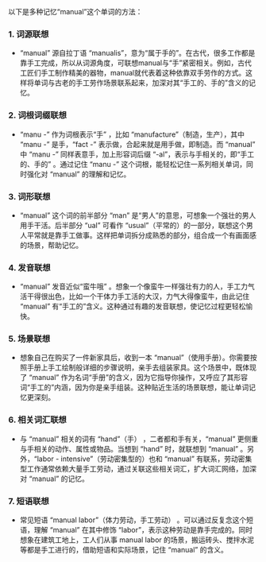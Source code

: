 以下是多种记忆“manual”这个单词的方法：

### 1. 词源联想
 - “manual” 源自拉丁语 “manualis”，意为“属于手的”。在古代，很多工作都是靠手工完成，所以从词源角度，可联想manual与“手”紧密相关。例如，古代工匠们手工制作精美的器物，manual就代表着这种依靠双手劳作的方式。这样将单词与古老的手工劳作场景联系起来，加深对其“手工的、手的”含义的记忆。

### 2. 词根词缀联想
 - “manu -” 作为词根表示“手” ，比如 “manufacture”（制造，生产），其中 “manu -” 是手，“fact -” 表示做，合起来就是用手做，即制造。而 “manual” 中 “manu -” 同样表意手，加上形容词后缀 “-al”，表示与手相关的，即“手工的、手的” 。通过记住 “manu -” 这个词根，能轻松记住一系列相关单词，同时强化对 “manual” 的理解和记忆。

### 3. 词形联想
 - “manual” 这个词的前半部分 “man” 是“男人”的意思，可想象一个强壮的男人用手干活。后半部分 “ual” 可看作 “usual”（平常的）的一部分，联想这个男人平常就是靠手工做事。这样把单词拆分成熟悉的部分，组合成一个有画面感的场景，帮助记忆。

### 4. 发音联想
 - “manual” 发音近似“蛮牛哦” 。想象一个像蛮牛一样强壮有力的人，手工力气活干得很出色，比如一个干体力手工活的大汉，力气大得像蛮牛，由此记住 “manual” 有“手工的”含义。这种通过有趣的发音联想，使记忆过程更轻松愉快。

### 5. 场景联想
 - 想象自己在购买了一件新家具后，收到一本 “manual”（使用手册）。你需要按照手册上手工绘制般详细的步骤说明，亲手去组装家具。这个场景中，既体现了 “manual” 作为名词“手册”的含义，因为它指导你操作，又呼应了其形容词“手工的”内涵，因为你是亲手组装。这种贴近生活的场景联想，能让单词记忆更深刻。

### 6. 相关词汇联想
 - 与 “manual” 相关的词有 “hand”（手） ，二者都和手有关，“manual” 更侧重与手相关的动作、属性或物品。当想到 “hand” 时，就联想到 “manual” 。另外，“labor - intensive”（劳动密集型的）也和 “manual” 有联系，劳动密集型工作通常依赖大量手工劳动，通过关联这些相关词汇，扩大词汇网络，加深对 “manual” 的记忆。

### 7. 短语联想
 - 常见短语 “manual labor”（体力劳动，手工劳动） 。可以通过反复念这个短语，理解 “manual” 在其中修饰 “labor”，表示这种劳动是靠手完成的。同时想象在建筑工地上，工人们从事 manual labor 的场景，搬运砖头、搅拌水泥等都是手工进行的，借助短语和实际场景，记住 “manual” 的含义。 